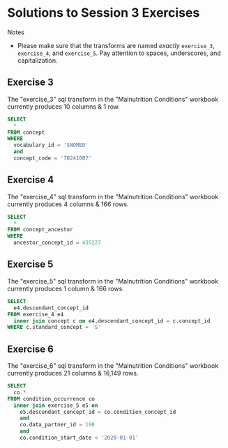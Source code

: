 Solutions to Session 3 Exercises
=============

Notes

* Please make sure that the transforms are named *exactly* `exercise_3`, `exercise_4`, and `exercise_5`.  Pay attention to spaces, underscores, and capitalization.

Exercise 3
-----------------

The "exercise_3" sql transform in the "Malnutrition Conditions" workbook currently produces 10 columns & 1 row.

```sql
SELECT 
  *
FROM concept
WHERE 
  vocabulary_id = 'SNOMED'
  and
  concept_code = '70241007'
```

Exercise 4
-----------------

The "exercise_4" sql transform in the "Malnutrition Conditions" workbook currently produces 4 columns & 166 rows.

```sql
SELECT 
  *
FROM concept_ancestor
WHERE 
  ancestor_concept_id = 435227
```

Exercise 5
-----------------

The "exercise_5" sql transform in the "Malnutrition Conditions" workbook currently produces 1 column & 166 rows.

```sql
SELECT
  e4.descendant_concept_id
FROM exercise_4 e4
  inner join concept c on e4.descendant_concept_id = c.concept_id
WHERE c.standard_concept = 'S'
```

Exercise 6
-----------------

The "exercise_6" sql transform in the "Malnutrition Conditions" workbook currently produces 21 columns & 16,149 rows.

```sql
SELECT 
  co.*
FROM condition_occurrence co
  inner join exercise_5 e5 on 
    e5.descendant_concept_id = co.condition_concept_id
    and
    co.data_partner_id = 198
    and
    co.condition_start_date < '2020-01-01'
```
